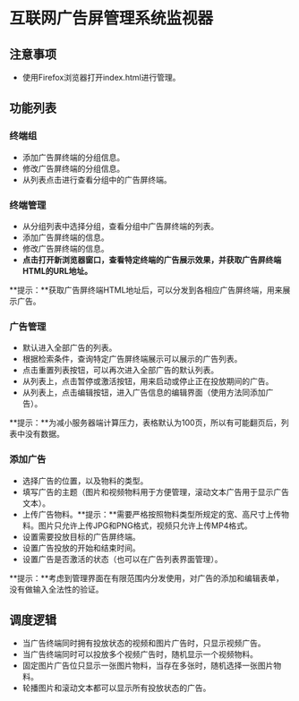 # 互联网广告屏管理系统监视器 #

## 注意事项 ##

- 使用Firefox浏览器打开index.html进行管理。

## 功能列表 ##

### 终端组 ###

- 添加广告屏终端的分组信息。
- 修改广告屏终端的分组信息。
- 从列表点击进行查看分组中的广告屏终端。

### 终端管理 ###

- 从分组列表中选择分组，查看分组中广告屏终端的列表。
- 添加广告屏终端的信息。
- 修改广告屏终端的信息。
- **点击打开新浏览器窗口，查看特定终端的广告展示效果，并获取广告屏终端HTML的URL地址。**

**提示：**获取广告屏终端HTML地址后，可以分发到各相应广告屏终端，用来展示广告。

### 广告管理 ###

- 默认进入全部广告的列表。
- 根据检索条件，查询特定广告屏终端展示可以展示的广告列表。
- 点击重置列表按钮，可以再次进入全部广告的默认列表。
- 从列表上，点击暂停或激活按钮，用来启动或停止正在投放期间的广告。
- 从列表上，点击编辑按钮，进入广告信息的编辑界面（使用方法同添加广告）。

**提示：**为减小服务器端计算压力，表格默认为100页，所以有可能翻页后，列表中没有数据。

### 添加广告 ###

- 选择广告的位置，以及物料的类型。
- 填写广告的主题（图片和视频物料用于方便管理，滚动文本广告用于显示广告文本）。
- 上传广告物料。**提示：**需要严格按照物料类型所规定的宽、高尺寸上传物料。图片只允许上传JPG和PNG格式，视频只允许上传MP4格式。
- 设置需要投放目标的广告屏终端。
- 设置广告投放的开始和结束时间。
- 设置广告是否激活的状态（也可以在广告列表界面管理）。

**提示：**考虑到管理界面在有限范围内分发使用，对广告的添加和编辑表单，没有做输入全法性的验证。

## 调度逻辑 ##

- 当广告终端同时拥有投放状态的视频和图片广告时，只显示视频广告。
- 当广告终端同时可以投放多个视频广告时，随机显示一个视频物料。
- 固定图片广告位只显示一张图片物料，当存在多张时，随机选择一张图片物料。
- 轮播图片和滚动文本都可以显示所有投放状态的广告。